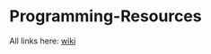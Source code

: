 # Programming-Resources
All links here: [wiki](https://github.com/mi-mina/Programming-Resources/wiki)
